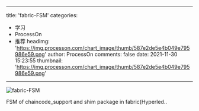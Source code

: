 
---
title: 'fabric-FSM'
categories: 
 - 学习
 - ProcessOn
 - 推荐
headimg: 'https://img.processon.com/chart_image/thumb/587e2de5e4b049e795986e59.png'
author: ProcessOn
comments: false
date: 2021-11-30 15:23:55
thumbnail: 'https://img.processon.com/chart_image/thumb/587e2de5e4b049e795986e59.png'
---

<div>   
<img class="thumb" alt="fabric-FSM" src="https://img.processon.com/chart_image/thumb/587e2de5e4b049e795986e59.png" referrerpolicy="no-referrer">
<p>FSM of chaincode_support and shim package in fabric(Hyperled..</p>  
</div>
            